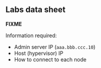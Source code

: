 <!-- .slide: data-state="normal" id="labs-data-sheet" data-timing="120" -->
## Labs data sheet

**FIXME**

Information required:

* Admin server IP (`aaa.bbb.ccc.10`)
* Host (hypervisor) IP
* How to connect to each node
